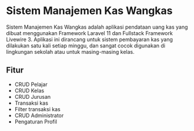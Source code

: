 # Sistem Manajemen Kas Wangkas

Sistem Manajemen Kas Wangkas adalah aplikasi pendataan uang kas yang dibuat menggunakan Framework Laravel 11 dan Fullstack Framework Livewire 3. Aplikasi ini dirancang untuk sistem pembayaran kas yang dilakukan satu kali setiap minggu, dan sangat cocok digunakan di lingkungan sekolah atau untuk masing-masing kelas.

## Fitur

-   CRUD Pelajar
-   CRUD Kelas
-   CRUD Jurusan
-   Transaksi kas
-   Filter transaksi kas
-   CRUD Administrator
-   Pengaturan Profil
